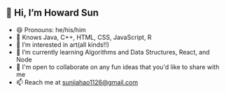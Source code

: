 ## 👋 Hi, I’m Howard Sun
- 😄 Pronouns: he/his/him
- 📖 Knows Java, C++, HTML, CSS, JavaScript, R
- 👀 I’m interested in art(all kinds!!)
- 🌱 I’m currently learning Algorithms and Data Structures, React, and Node
- 💞️ I'm open to collaborate on any fun ideas that you'd like to share with me
- 📫 Reach me at sunjiahao1126@gmail.com

<!---
how1219/how1219 is a ✨ special ✨ repository because its `README.md` (this file) appears on your GitHub profile.
You can click the Preview link to take a look at your changes.
--->
